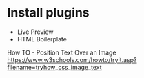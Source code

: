# Install plugins

* Live Preview
* HTML Boilerplate


How TO - Position Text Over an Image
https://www.w3schools.com/howto/tryit.asp?filename=tryhow_css_image_text

